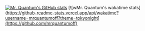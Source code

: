 [![Mr. Quantum's GitHub stats](https://github-readme-stats.vercel.app/api?username=mrquantumoff?theme=tokyonight)](https://github.com/mrquantumoff)
[![wMr. Quantum's wakatime stats](https://github-readme-stats.vercel.app/api/wakatime?username=mrquantumoff?theme=tokyonight](https://github.com/mrquantumoff)
